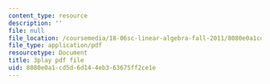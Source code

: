 ```yaml
---
content_type: resource
description: ''
file: null
file_location: /coursemedia/18-06sc-linear-algebra-fall-2011/8080e0a1cd5d6d144eb363675ff2ce1e_fjsPjh0B2tU.pdf
file_type: application/pdf
resourcetype: Document
title: 3play pdf file
uid: 8080e0a1-cd5d-6d14-4eb3-63675ff2ce1e
---
```

